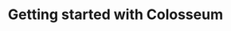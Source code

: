 ---
title: "Getting started with Colosseum"
keywords: introduction faq
tags: [getting_started, introduction]
sidebar: colosseum_sidebar
permalink: colosseum_getting_started.html
summary: These brief instructions will help you get started with the simulator. The other topics in this help provide additional information and detail about working with other aspects of this platform.
---